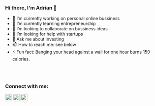 ### Hi there, I'm Adrian 👋

<!--
**adrian-marcu/adrian-marcu** is a ✨ _special_ ✨ repository because its `README.md` (this file) appears on your GitHub profile.
-->


- 🔭 I’m currently working on personal online bussiness
- 🌱 I’m currently learning entrepreneurship
- 👯 I’m looking to collaborate on bussiness ideas
- 🤔 I’m looking for help with startups
- 💬 Ask me about investing
- 📫 How to reach me: see below 
- ⚡ Fun fact: Banging your head against a wall for one hour burns 150 calories.


<br />
<br />

### Connect with me:

[<img align="left" alt="Adrian Marcu | LinkedIn" width="22px" src="https://cdn.jsdelivr.net/npm/simple-icons@v3/icons/linkedin.svg" />][linkedin]
[<img align="left" alt="Adrian Marcu  | Facebook" width="22px" src="https://cdn.jsdelivr.net/npm/simple-icons@v3/icons/facebook.svg" />][facebook]
[<img align="left" alt="Adrian Marcu  | Instagram" width="22px" src="https://cdn.jsdelivr.net/npm/simple-icons@v3/icons/instagram.svg" />][instagram]


[instagram]: https://instagram.com/adriann.mark
[facebook]: https://www.facebook.com/adrian.mark.9
[linkedin]: https://www.linkedin.com/in/adrian-marcu-9582b7b7/

